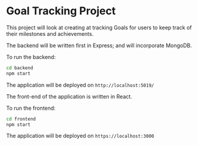 # Goal Tracking Project

This project will look at creating at tracking Goals for users to keep track of their milestones and achievements.

The backend will be written first in Express; and will incorporate MongoDB.

To run the backend:

```bash
cd backend
npm start
```

The application will be deployed on `http://localhost:5019/`

The front-end of the application is written in React.

To run the frontend:

```bash
cd frontend
npm start
```

The application will be deployed on `https://localhost:3000`